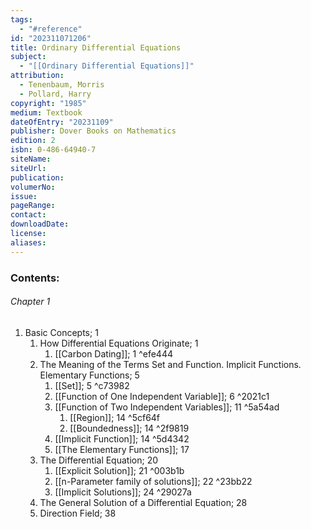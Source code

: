 ```yaml
---
tags:
  - "#reference"
id: "202311071206"
title: Ordinary Differential Equations
subject:
  - "[[Ordinary Differential Equations]]"
attribution:
  - Tenenbaum, Morris
  - Pollard, Harry
copyright: "1985"
medium: Textbook
dateOfEntry: "20231109"
publisher: Dover Books on Mathematics
edition: 2
isbn: 0-486-64940-7
siteName: 
siteUrl: 
publication: 
volumerNo: 
issue: 
pageRange: 
contact: 
downloadDate: 
license: 
aliases: 
---
```

### Contents:
###### Chapter 1
1. Basic Concepts; 1
	1. How Differential Equations Originate; 1
		1. [[Carbon Dating]]; 1 ^efe444
	2. The Meaning of the Terms Set and Function. Implicit Functions. Elementary Functions; 5
		1. [[Set]]; 5 ^c73982
		2. [[Function of One Independent Variable]]; 6 ^2021c1
		3. [[Function of Two Independent Variables]]; 11 ^5a54ad
			1. [[Region]]; 14 ^5cf64f
			2. [[Boundedness]]; 14 ^2f9819
		5. [[Implicit Function]]; 14  ^5d4342
		6. [[The Elementary Functions]]; 17
	4. The Differential Equation; 20
		1. [[Explicit Solution]]; 21 ^003b1b
		2. [[n-Parameter family of solutions]]; 22 ^23bb22
		3. [[Implicit Solutions]]; 24 ^29027a
	5. The General Solution of a Differential Equation; 28
	6. Direction Field; 38